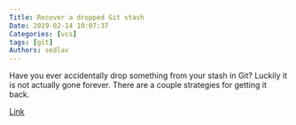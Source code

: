```yaml
---
Title: Recover a dropped Git stash
Date: 2019-02-14 10:07:37
Categories: [vcs]
tags: [git]
Authors: sedlav
---
```


Have you ever accidentally drop something from your stash in Git? Luckily it is not actually gone forever. There are a couple strategies for getting it back.

[Link](http://inlehmansterms.net/2015/09/19/recover-a-dropped-git-stash/)
